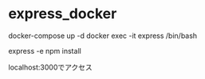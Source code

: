 # express_docker

docker-compose up -d 
docker exec -it express /bin/bash

express -e
npm install

localhost:3000でアクセス
